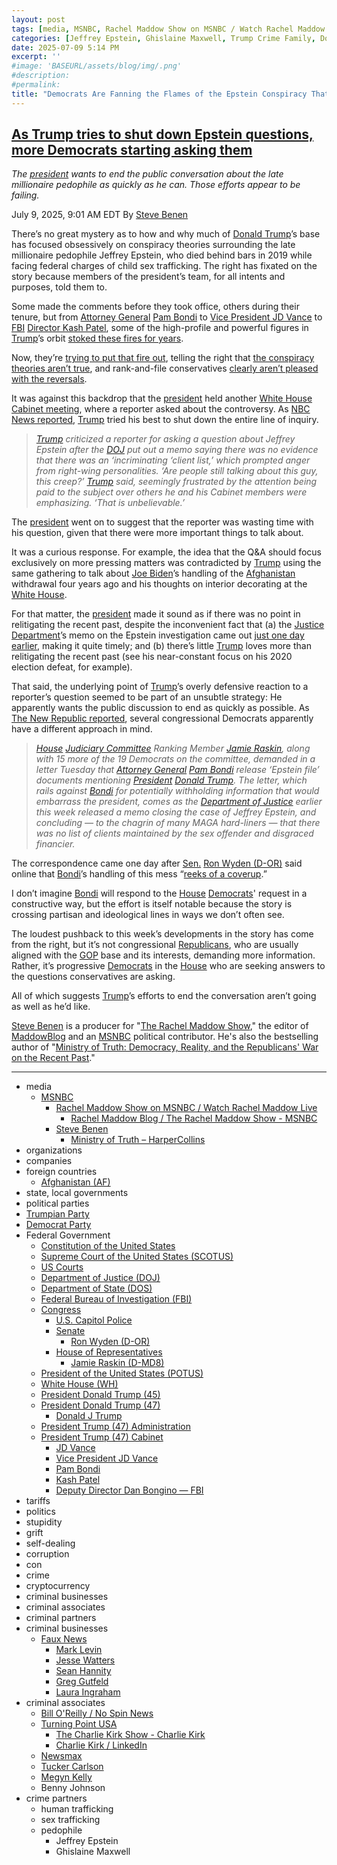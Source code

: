 ```yaml
---
layout: post
tags: [media, MSNBC, Rachel Maddow Show on MSNBC / Watch Rachel Maddow Live, Rachel Maddow Blog / The Rachel Maddow Show - MSNBC, Steve Benen, Ministry of Truth – HarperCollins, organizations, companies, foreign countries, Afghanistan (AF), state local governments, political parties, Trumpian Party, Democrat Party, Federal Government, Constitution of the United States, Supreme Court of the United States (SCOTUS), US Courts, Department of Justice (DOJ), Department of State (DOS), Federal Bureau of Investigation (FBI), Congress, U.S. Capitol Police, Senate, Ron Wyden (D-OR), House of Representatives, Jamie Raskin (D-MD8), President of the United States (POTUS), White House (WH), President Donald Trump (45), President Donald Trump (47), Donald J Trump, President Trump (47) Administration, President Trump (47) Cabinet, JD Vance, Vice President JD Vance, Pam Bondi, Kash Patel, Deputy Director Dan Bongino — FBI, tariffs, politics, stupidity, grift, self-dealing, corruption, con, crime, cryptocurrency, criminal businesses, criminal associates, criminal partners, criminal businesses, Faux News, Mark Levin, Jesse Watters, Sean Hannity, Greg Gutfeld, Laura Ingraham, criminal associates, Bill O’Reilly / No Spin News, Turning Point USA, The Charlie Kirk Show - Charlie Kirk, Charlie Kirk / LinkedIn, Newsmax, Tucker Carlson, Megyn Kelly, Benny Johnson, crime partners, human trafficking, sex trafficking, pedophile, Jeffrey Epstein, Ghislaine Maxwell]
categories: [Jeffrey Epstein, Ghislaine Maxwell, Trump Crime Family, Donald Trump]
date: 2025-07-09 5:14 PM
excerpt: ''
#image: 'BASEURL/assets/blog/img/.png'
#description:
#permalink:
title: "Democrats Are Fanning the Flames of the Epstein Conspiracy That Trump Is Trying To Put Out"
---
```



## [As Trump tries to shut down Epstein questions, more Democrats starting asking them](https://www.msnbc.com/rachel-maddow-show/maddowblog/trump-tries-shut-epstein-questions-democrats-starting-asking-rcna217707)

*The [president](https://www.whitehouse.gov/) wants to end the public conversation about the late millionaire pedophile as quickly as he can. Those efforts appear to be failing.*

July 9, 2025, 9:01 AM EDT
By [Steve Benen](https://www.msnbc.com/author/steve-benen-ncpn433601)

There’s no great mystery as to how and why much of [Donald Trump](https://www.donaldjtrump.com/)’s base has focused obsessively on conspiracy theories surrounding the late millionaire pedophile Jeffrey Epstein, who died behind bars in 2019 while facing federal charges of child sex trafficking. The right has fixated on the story because members of the president’s team, for all intents and purposes, told them to.

Some made the comments before they took office, others during their tenure, but from [Attorney General](https://www.justice.gov/) [Pam Bondi](https://www.justice.gov/ag/staff-profile/meet-attorney-general) to [Vice President JD Vance](https://www.whitehouse.gov/administration/jd-vance/) to [FBI](https://www.fbi.gov/) [Director Kash Patel](https://www.fbi.gov/about/leadership-and-structure/director-patel), some of the high-profile and powerful figures in [Trump](https://www.donaldjtrump.com/)’s orbit [stoked these fires for years](https://www.washingtonpost.com/politics/2025/07/08/jeffrey-epstein-bondi-patel-trump/).

Now, they’re [trying to put that fire out](https://www.msnbc.com/rachel-maddow-show/maddowblog/team-trump-struggles-control-epstein-client-list-fire-helped-create-rcna217441), telling the right that [the conspiracy theories aren’t true](https://www.nytimes.com/2025/07/08/us/politics/trump-epstein.html), and rank-and-file conservatives [clearly aren’t pleased with the reversals](https://www.nbcnews.com/tech/internet/doj-memo-jeffrey-epstein-theories-angers-conservatives-rcna217272).

It was against this backdrop that the [president](https://www.whitehouse.gov/) held another [White House](https://www.whitehouse.gov/) [Cabinet meeting](https://www.whitehouse.gov/administration/the-cabinet), where a reporter asked about the controversy. As [NBC News reported](https://www.nbcnews.com/politics/trump-administration/live-blog/trump-netanyahu-congress-ukraine-iran-gaza-tariffs-live-updates-rcna217064/rcrd84595?canonicalCard=true), [Trump](https://www.donaldjtrump.com/) tried his best to shut down the entire line of inquiry.

> *[Trump](https://www.donaldjtrump.com/) criticized a reporter for asking a question about Jeffrey Epstein after the [DOJ](https://www.justice.gov/) put out a memo saying there was no evidence that there was an ‘incriminating ‘client list,’ which prompted anger from right-wing personalities. ‘Are people still talking about this guy, this creep?’ [Trump](https://www.donaldjtrump.com/) said, seemingly frustrated by the attention being paid to the subject over others he and his Cabinet members were emphasizing. ‘That is unbelievable.’*

The [president](https://www.whitehouse.gov/) went on to suggest that the reporter was wasting time with his question, given that there were more important things to talk about.

It was a curious response. For example, the idea that the Q&A should focus exclusively on more pressing matters was contradicted by [Trump](https://www.donaldjtrump.com/) using the same gathering to talk about [Joe Biden](https://bidenwhitehouse.archives.gov/)’s handling of the [Afghanistan](https://moi.gov.af/) withdrawal four years ago and his thoughts on interior decorating at the [White House](https://www.whitehouse.gov/).

For that matter, the [president](https://www.whitehouse.gov/) made it sound as if there was no point in relitigating the recent past, despite the inconvenient fact that (a) the [Justice Department](https://www.justice.gov/)’s memo on the Epstein investigation came out [just one day earlier](https://www.msnbc.com/rachel-maddow-show/maddowblog/team-trump-struggles-control-epstein-client-list-fire-helped-create-rcna217441), making it quite timely; and (b) there’s little [Trump](https://www.donaldjtrump.com/) loves more than relitigating the recent past (see his near-constant focus on his 2020 election defeat, for example).

That said, the underlying point of [Trump](https://www.donaldjtrump.com/)’s overly defensive reaction to a reporter’s question seemed to be part of an unsubtle strategy: He apparently wants the public discussion to end as quickly as possible. As [The New Republic reported](https://newrepublic.com/post/197718/house-democrats-demand-release-epstein-files-naming-trump), several congressional Democrats apparently have a different approach in mind.

> *[House](https://www.house.gov/) [Judiciary Committee](https://judiciary.house.gov/) Ranking Member [Jamie Raskin](https://raskin.house.gov/), along with 15 more of the 19 Democrats on the committee, demanded in a letter Tuesday that [Attorney General](https://www.justice.gov/) [Pam Bondi](https://www.justice.gov/ag/staff-profile/meet-attorney-general) release ‘Epstein file’ documents mentioning [President](https://www.whitehouse.gov/) [Donald Trump](https://www.donaldjtrump.com/). The letter, which rails against [Bondi](https://www.justice.gov/ag/staff-profile/meet-attorney-general) for potentially withholding information that would embarrass the president, comes as the [Department of Justice](https://www.justice.gov/) earlier this week released a memo closing the case of Jeffrey Epstein, and concluding — to the chagrin of many MAGA hard-liners — that there was no list of clients maintained by the sex offender and disgraced financier.*

The correspondence came one day after 
[Sen.](https://www.senate.gov/) [Ron Wyden (D-OR)](https://www.wyden.senate.gov/) said online that [Bondi](https://www.justice.gov/ag/staff-profile/meet-attorney-general)’s handling of this mess “[reeks of a coverup](https://bsky.app/profile/wyden.senate.gov/post/3ltfxcuf4y22y).”

I don’t imagine [Bondi](https://www.justice.gov/ag/staff-profile/meet-attorney-general) will respond to the [House](https://www.house.gov/) [Democrats](https://www.democrats.org/)' request in a constructive way, but the effort is itself notable because the story is crossing partisan and ideological lines in ways we don’t often see.

The loudest pushback to this week’s developments in the story has come from the right, but it’s not congressional [Republicans](https://www.gop.com/), who are usually aligned with the [GOP](https://www.gop.com/) base and its interests, demanding more information. Rather, it’s progressive [Democrats](https://www.democrats.org/) in the [House](https://www.house.gov/) who are seeking answers to the questions conservatives are asking.

All of which suggests [Trump](https://www.donaldjtrump.com/)’s efforts to end the conversation aren’t going as well as he’d like.

[Steve Benen](https://www.msnbc.com/author/steve-benen-ncpn433601) is a producer for "[The Rachel Maddow Show](https://www.msnbc.com/rachel-maddow-show)," the editor of [MaddowBlog](https://www.msnbc.com/maddowblog) and an [MSNBC](https://www.msnbc.com/) political contributor. He's also the bestselling author of "[Ministry of Truth: Democracy, Reality, and the Republicans' War on the Recent Past](https://www.harpercollins.com/products/ministry-of-truth-steve-benen)."

----
- media
    - [MSNBC](https://www.msnbc.com/)
        - [Rachel Maddow Show on MSNBC / Watch Rachel Maddow Live](https://www.msnbc.com/rachel-maddow-show)
            - [Rachel Maddow Blog / The Rachel Maddow Show - MSNBC](https://www.msnbc.com/maddowblog)
        - [Steve Benen](https://www.msnbc.com/author/steve-benen-ncpn433601)
            - [Ministry of Truth – HarperCollins](https://www.harpercollins.com/products/ministry-of-truth-steve-benen)
- organizations 
- companies
- foreign countries 
    - [Afghanistan (AF)](https://moi.gov.af/)
- state, local governments
- political parties 
- [Trumpian Party](https://www.gop.com/)
- [Democrat Party](https://www.democrats.org/)
- Federal Government 
    - [Constitution of the United States](https://constitution.congress.gov/)
    - [Supreme Court of the United States (SCOTUS)](https://www.supremecourt.gov/)
    - [US Courts](https://www.uscourts.gov/)
    - [Department of Justice (DOJ)](https://www.justice.gov/)
   - [Department of State (DOS)](https://www.state.gov/)
    - [Federal Bureau of Investigation (FBI)](https://www.fbi.gov/)
    - [Congress](https://www.congress.gov/)
        - [U.S. Capitol Police](https://www.uscp.gov/)
        - [Senate](https://www.senate.gov/)
            - [Ron Wyden (D-OR)](https://www.wyden.senate.gov/)
        - [House of Representatives](https://www.house.gov/)
            - [Jamie Raskin (D-MD8)](https://raskin.house.gov/)
    - [President of the United States (POTUS)](https://www.whitehouse.gov/)
    - [White House (WH)](https://www.whitehouse.gov/)
     - [President Donald Trump (45)](https://trumpwhitehouse.archives.gov/)
    - [President Donald Trump (47)](https://www.whitehouse.gov/administration/donald-j-trump/)
        - [Donald J Trump](https://www.donaldjtrump.com/)
    - [President Trump (47) Administration](https://www.whitehouse.gov/administration/)
    - [President Trump (47) Cabinet](https://www.whitehouse.gov/administration/the-cabinet/)
        - [JD Vance](https://www.linkedin.com/in/jd-vance-770a9047/)
        - [Vice President JD Vance](https://www.whitehouse.gov/administration/jd-vance/)
        - [Pam Bondi](https://www.justice.gov/ag/staff-profile/meet-attorney-general)
        - [Kash Patel](https://www.fbi.gov/about/leadership-and-structure/director-patel)
        - [Deputy Director Dan Bongino — FBI](https://www.fbi.gov/about/leadership-and-structure/deputy-director-dan-bongino)
- tariffs
- politics
- stupidity
- grift
- self-dealing
- corruption
- con
- crime
- cryptocurrency 
- criminal businesses
- criminal associates
- criminal partners
- criminal businesses
    - [Faux News](https://www.foxnews.com/)
        - [Mark Levin](https://www.foxnews.com/person/l/mark-levin)
        - [Jesse Watters](https://www.foxnews.com/person/w/jesse-watters)
        - [Sean Hannity](https://www.foxnews.com/person/h/sean-hannity)
        - [Greg Gutfeld](https://www.foxnews.com/person/g/greg-gutfeld)
        - [Laura Ingraham](https://www.foxnews.com/person/i/laura-ingraham)
- criminal associates
    - [Bill O'Reilly / No Spin News](https://www.billoreilly.com/)
    - [Turning Point USA](https://www.tpusa.com/)
        - [The Charlie Kirk Show - Charlie Kirk](https://www.charliekirk.com/)
        - [Charlie Kirk / LinkedIn](https://www.linkedin.com/in/charlie-kirk/)
    - [Newsmax](https://www.newsmax.com/)
    - [Tucker Carlson](https://tuckercarlson.com/)
    - [Megyn Kelly](https://www.megynkelly.com/)
    - Benny Johnson 
- crime partners
    - human trafficking 
    - sex trafficking 
    - pedophile 
        - Jeffrey Epstein 
        - Ghislaine Maxwell

